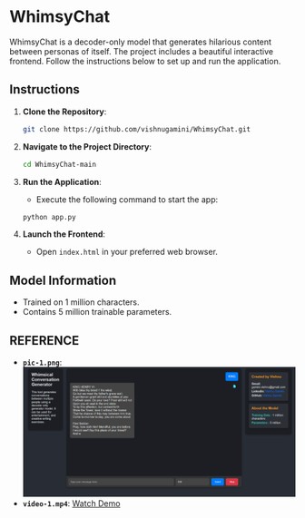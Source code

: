 # WhimsyChat

WhimsyChat is a decoder-only model that generates hilarious content between personas of itself. The project includes a beautiful interactive frontend. Follow the instructions below to set up and run the application.

## Instructions

1. **Clone the Repository**:
    ```sh
    git clone https://github.com/vishnugamini/WhimsyChat.git
    ```

2. **Navigate to the Project Directory**:
    ```sh
    cd WhimsyChat-main
    ```

3. **Run the Application**:
    - Execute the following command to start the app:
    ```sh
    python app.py
    ```

4. **Launch the Frontend**:
    - Open `index.html` in your preferred web browser.

## Model Information

- Trained on 1 million characters.
- Contains 5 million trainable parameters.

## REFERENCE
- **`pic-1.png`**: ![Screenshot](assests/pic-1.png)
- **`video-1.mp4`**: [Watch Demo](assests/video-1.mp4)


